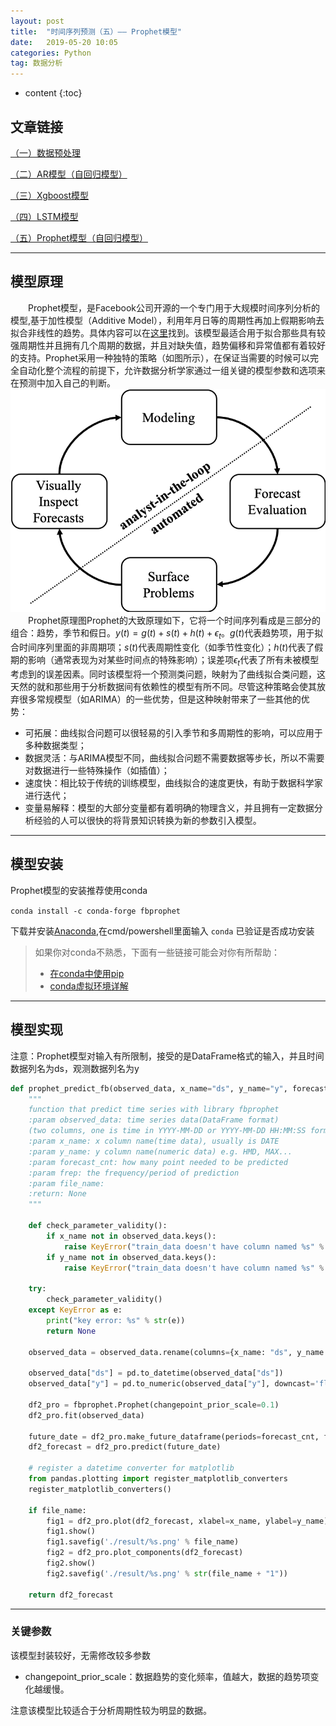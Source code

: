 ```yaml
---
layout: post
title:  "时间序列预测（五）—— Prophet模型"
date:   2019-05-20 10:05
categories: Python
tag: 数据分析
---
```


* content
{:toc}


## 文章链接

[（一）数据预处理](https://xkw168.github.io/2019/05/20/%E6%97%B6%E9%97%B4%E5%BA%8F%E5%88%97%E9%A2%84%E6%B5%8B-%E4%B8%80-%E6%95%B0%E6%8D%AE%E9%A2%84%E5%A4%84%E7%90%86/)

[（二）AR模型（自回归模型）](https://xkw168.github.io/2019/05/20/%E6%97%B6%E9%97%B4%E5%BA%8F%E5%88%97%E9%A2%84%E6%B5%8B-%E4%BA%8C-AR%E6%A8%A1%E5%9E%8B/)

[（三）Xgboost模型](https://xkw168.github.io/2019/05/20/%E6%97%B6%E9%97%B4%E5%BA%8F%E5%88%97%E9%A2%84%E6%B5%8B-%E4%B8%89-Xgboost%E6%A8%A1%E5%9E%8B/)

[（四）LSTM模型](https://xkw168.github.io/2019/05/20/%E6%97%B6%E9%97%B4%E5%BA%8F%E5%88%97%E9%A2%84%E6%B5%8B-%E5%9B%9B-LSTM%E6%A8%A1%E5%9E%8B/)

[（五）Prophet模型（自回归模型）](https://xkw168.github.io/2019/05/20/%E6%97%B6%E9%97%B4%E5%BA%8F%E5%88%97%E9%A2%84%E6%B5%8B-%E4%BA%94-Prophet%E6%A8%A1%E5%9E%8B/)

---

## 模型原理
&emsp;&emsp;Prophet模型，是Facebook公司开源的一个专门用于大规模时间序列分析的模型,基于加性模型（Additive Model），利用年月日等的周期性再加上假期影响去拟合非线性的趋势。具体内容可以在[这里](https://github.com/facebook/prophet)找到。该模型最适合用于拟合那些具有较强周期性并且拥有几个周期的数据，并且对缺失值，趋势偏移和异常值都有着较好的支持。Prophet采用一种独特的策略（如图所示），在保证当需要的时候可以完全自动化整个流程的前提下，允许数据分析学家通过一组关键的模型参数和选项来在预测中加入自己的判断。
![Prophet模型策略](/img/prophet.png)
&emsp;&emsp;Prophet原理图Prophet的大致原理如下，它将一个时间序列看成是三部分的组合：趋势，季节和假日。$y(t)=g(t)+s(t)+h(t)+\epsilon_t$。$g(t)$代表趋势项，用于拟合时间序列里面的非周期项；$s(t)$代表周期性变化（如季节性变化）；$h(t)$代表了假期的影响（通常表现为对某些时间点的特殊影响）；误差项$\epsilon_t$代表了所有未被模型考虑到的误差因素。同时该模型将一个预测类问题，映射为了曲线拟合类问题，这天然的就和那些用于分析数据间有依赖性的模型有所不同。尽管这种策略会使其放弃很多常规模型（如ARIMA）的一些优势，但是这种映射带来了一些其他的优势：

- 可拓展：曲线拟合问题可以很轻易的引入季节和多周期性的影响，可以应用于多种数据类型；
- 数据灵活：与ARIMA模型不同，曲线拟合问题不需要数据等步长，所以不需要对数据进行一些特殊操作（如插值）；
- 速度快：相比较于传统的训练模型，曲线拟合的速度更快，有助于数据科学家进行迭代；
- 变量易解释：模型的大部分变量都有着明确的物理含义，并且拥有一定数据分析经验的人可以很快的将背景知识转换为新的参数引入模型。

--- 
## 模型安装

Prophet模型的安装推荐使用conda

`conda install -c conda-forge fbprophet`

下载并安装[Anaconda](https://repo.continuum.io/archive/index.html),在cmd/powershell里面输入 `conda` 已验证是否成功安装
> 如果你对conda不熟悉，下面有一些链接可能会对你有所帮助：
> - [在conda中使用pip](https://blog.csdn.net/wangjian1204/article/details/78508949)
> - [conda虚拟环境详解](https://zhuanlan.zhihu.com/p/36398337)

---

## 模型实现

注意：Prophet模型对输入有所限制，接受的是DataFrame格式的输入，并且时间数据列名为ds，观测数据列名为y

```python
def prophet_predict_fb(observed_data, x_name="ds", y_name="y", forecast_cnt=365, frep="D", file_name=""):
    """
    function that predict time series with library fbprophet
    :param observed_data: time series data(DataFrame format)
    (two columns, one is time in YYYY-MM-DD or YYYY-MM-DD HH:MM:SS format and the other is numeric data)
    :param x_name: x column name(time data), usually is DATE
    :param y_name: y column name(numeric data) e.g. HMD, MAX...
    :param forecast_cnt: how many point needed to be predicted
    :param frep: the frequency/period of prediction
    :param file_name:
    :return: None
    """

    def check_parameter_validity():
        if x_name not in observed_data.keys():
            raise KeyError("train_data doesn't have column named %s" % x_name)
        if y_name not in observed_data.keys():
            raise KeyError("train_data doesn't have column named %s" % y_name)

    try:
        check_parameter_validity()
    except KeyError as e:
        print("key error: %s" % str(e))
        return None

    observed_data = observed_data.rename(columns={x_name: "ds", y_name: "y"})

    observed_data["ds"] = pd.to_datetime(observed_data["ds"])
    observed_data["y"] = pd.to_numeric(observed_data["y"], downcast='float', errors='coerce')

    df2_pro = fbprophet.Prophet(changepoint_prior_scale=0.1)
    df2_pro.fit(observed_data)

    future_date = df2_pro.make_future_dataframe(periods=forecast_cnt, freq=frep)
    df2_forecast = df2_pro.predict(future_date)

    # register a datetime converter for matplotlib
    from pandas.plotting import register_matplotlib_converters
    register_matplotlib_converters()

    if file_name:
        fig1 = df2_pro.plot(df2_forecast, xlabel=x_name, ylabel=y_name)
        fig1.show()
        fig1.savefig('./result/%s.png' % file_name)
        fig2 = df2_pro.plot_components(df2_forecast)
        fig2.show()
        fig2.savefig('./result/%s.png' % str(file_name + "1"))

    return df2_forecast
```

---

### 关键参数

该模型封装较好，无需修改较多参数

- changepoint_prior_scale：数据趋势的变化频率，值越大，数据的趋势项变化越缓慢。

注意该模型比较适合于分析周期性较为明显的数据。